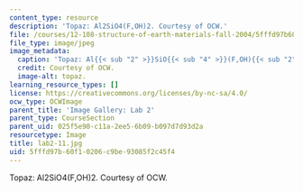 ```yaml
---
content_type: resource
description: 'Topaz: Al2SiO4(F,OH)2. Courtesy of OCW.'
file: /courses/12-108-structure-of-earth-materials-fall-2004/5fffd97b60f10206c9be93085f2c45f4_lab2-11.jpg
file_type: image/jpeg
image_metadata:
  caption: 'Topaz: Al{{< sub "2" >}}SiO{{< sub "4" >}}(F,OH){{< sub "2" >}}.'
  credit: Courtesy of OCW.
  image-alt: topaz.
learning_resource_types: []
license: https://creativecommons.org/licenses/by-nc-sa/4.0/
ocw_type: OCWImage
parent_title: 'Image Gallery: Lab 2'
parent_type: CourseSection
parent_uid: 025f5e90-c11a-2ee5-6b09-b097d7d93d2a
resourcetype: Image
title: lab2-11.jpg
uid: 5fffd97b-60f1-0206-c9be-93085f2c45f4
---
```

Topaz: Al2SiO4(F,OH)2. Courtesy of OCW.